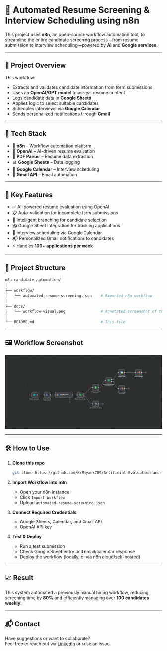 # 📄 Automated Resume Screening & Interview Scheduling using n8n

This project uses **n8n**, an open-source workflow automation tool, to streamline the entire candidate screening process—from resume submission to interview scheduling—powered by **AI** and **Google services**.

---

## 🚀 Project Overview

This workflow:
- Extracts and validates candidate information from form submissions
- Uses an **OpenAI/GPT model** to assess resume content
- Logs candidate data in **Google Sheets**
- Applies logic to select suitable candidates
- Schedules interviews via **Google Calendar**
- Sends personalized notifications through **Gmail**

---

## 🧠 Tech Stack

- 🔄 **[n8n](https://n8n.io/)** – Workflow automation platform
- 🤖 **OpenAI** – AI-driven resume evaluation
- 📄 **PDF Parser** – Resume data extraction
- 📊 **Google Sheets** – Data logging
- 📅 **Google Calendar** – Interview scheduling
- 📧 **Gmail API** – Email automation

---

## 🧪 Key Features

- ✅ AI-powered resume evaluation using OpenAI
- 📋 Auto-validation for incomplete form submissions
- 🧠 Intelligent branching for candidate selection
- 📤 Google Sheet integration for tracking applications
- 📆 Interview scheduling via Google Calendar
- 📬 Personalized Gmail notifications to candidates
- ⚡ Handles **100+ applications per week**

---

## 📂 Project Structure

```bash
n8n-candidate-automation/
│
├── workflow/
│   └── automated-resume-screening.json    # Exported n8n workflow
│
├── docs/
│   └── workflow-visual.png                # Annotated screenshot of the workflow
│
└── README.md                              # This file
```

---

## 🖼️ Workflow Screenshot

![Workflow Screenshot](workflow-visual.png)

---

## 🛠️ How to Use

1. **Clone this repo**  
   ```bash
   git clone https://github.com/KrMayank789/Artificial-Evaluation-and-Scheduling-System-for-Candidates.git
   ```

2. **Import Workflow into n8n**
   - Open your n8n instance
   - Click `Import Workflow`
   - Upload `automated-resume-screening.json`

3. **Connect Required Credentials**
   - Google Sheets, Calendar, and Gmail API
   - OpenAI API key

4. **Test & Deploy**
   - Run a test submission
   - Check Google Sheet entry and email/calendar response
   - Deploy the workflow (locally, or via n8n cloud/self-hosted)

---

## 📈 Result

This system automated a previously manual hiring workflow, reducing screening time by **80%** and efficiently managing over **100 candidates weekly**.

---

## 📬 Contact

Have suggestions or want to collaborate?  
Feel free to reach out via [LinkedIn](https://www.linkedin.com/in/mayankamrit/) or raise an issue.